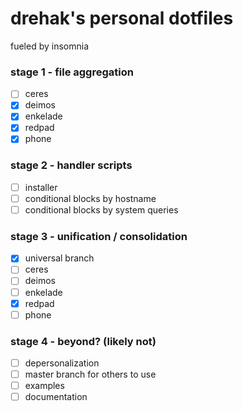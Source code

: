 # drehak's personal dotfiles
fueled by insomnia

### stage 1 - file aggregation
- [ ] ceres
- [x] deimos
- [x] enkelade
- [x] redpad
- [x] phone

### stage 2 - handler scripts
- [ ] installer
- [ ] conditional blocks by hostname
- [ ] conditional blocks by system queries

### stage 3 - unification / consolidation
- [x] universal branch
- [ ] ceres
- [ ] deimos
- [ ] enkelade
- [x] redpad
- [ ] phone

### stage 4 - beyond? (likely not)
- [ ] depersonalization
- [ ] master branch for others to use
- [ ] examples
- [ ] documentation

